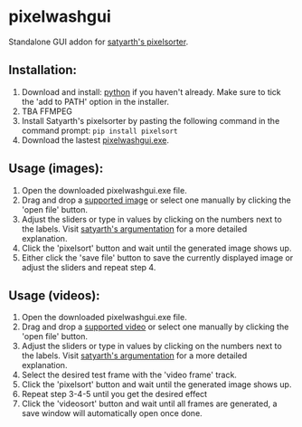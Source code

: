 # pixelwashgui
Standalone GUI addon for [satyarth's pixelsorter](https://github.com/satyarth/pixelsort/).

## Installation:

1) Download and install: [python](https://www.python.org/ftp/python/3.11.4/python-3.11.4-amd64.exe) if you haven't already. Make sure to tick the 'add to PATH' option in the installer.
2) TBA FFMPEG
3) Install Satyarth's pixelsorter by pasting the following command in the command prompt: `pip install pixelsort`
3) Download the lastest [pixelwashgui.exe](https://github.com/Delamox/pixelwashgui/releases).

## Usage (images):

1) Open the downloaded pixelwashgui.exe file.
2) Drag and drop a [supported image](https://github.com/Delamox/pixelwashgui/blob/master/imageextensions.md) or select one manually by clicking the 'open file' button.
3) Adjust the sliders or type in values by clicking on the numbers next to the labels. Visit [satyarth's argumentation](https://github.com/satyarth/pixelsort/#parameters) for a more detailed explanation.
4) Click the 'pixelsort' button and wait until the generated image shows up.
5) Either click the 'save file' button to save the currently displayed image or adjust the sliders and repeat step 4.

## Usage (videos):

1) Open the downloaded pixelwashgui.exe file.
2) Drag and drop a [supported video](https://github.com/Delamox/pixelwashgui/blob/master/videoextensions.md) or select one manually by clicking the 'open file' button.
3) Adjust the sliders or type in values by clicking on the numbers next to the labels. Visit [satyarth's argumentation](https://github.com/satyarth/pixelsort/#parameters) for a more detailed explanation.
4) Select the desired test frame with the 'video frame' track.
5) Click the 'pixelsort' button and wait until the generated image shows up.
6) Repeat step 3-4-5 until you get the desired effect
7) Click the 'videosort' button and wait until all frames are generated, a save window will automatically open once done.
